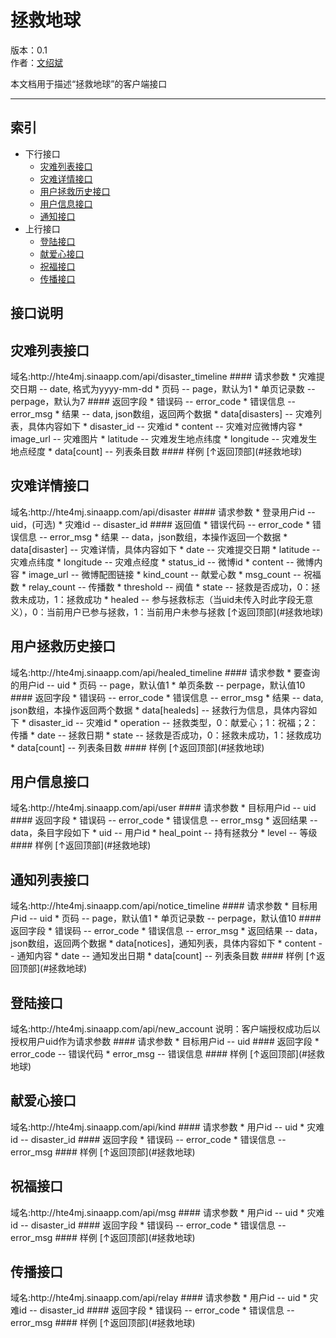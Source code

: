拯救地球
==============

版本：0.1  
作者：[文绍斌](mailto:ultraman_wen@sina.com)

本文档用于描述“拯救地球”的客户端接口
******************************
索引
----
* 下行接口
  	* 	[灾难列表接口](#灾难列表接口)
  	*	[灾难详情接口](#灾难详情接口)
  	*	[用户拯救历史接口](#用户拯救历史接口)
  	*	[用户信息接口](#用户信息接口)
  	*	[通知接口](#通知接口)
* 上行接口
	*	[登陆接口](#登陆接口)
	*	[献爱心接口](#献爱心接口)
	*	[祝福接口](#祝福接口)
	*	[传播接口](#传播接口)

接口说明
--------

<h2>灾难列表接口</h2>
域名:http://hte4mj.sinaapp.com/api/disaster_timeline
#### 请求参数
	* 灾难提交日期 -- date, 格式为yyyy-mm-dd
	* 页码 -- page，默认为1
	* 单页记录数 -- perpage，默认为7
#### 返回字段
	* 错误码 -- error_code
	* 错误信息 -- error_msg
	* 结果 -- data, json数组，返回两个数据
		* data[disasters] -- 灾难列表，具体内容如下
			* disaster_id -- 灾难id
			* content -- 灾难对应微博内容
			* image_url -- 灾难图片
			* latitude -- 灾难发生地点纬度
			* longitude -- 灾难发生地点经度
		* data[count] -- 列表条目数
#### 样例
[↑返回顶部](#拯救地球)

<h2>灾难详情接口</h2>
域名:http://hte4mj.sinaapp.com/api/disaster
#### 请求参数
	* 登录用户id -- uid，(可选)
	* 灾难id -- disaster_id
#### 返回值
	* 错误代码 -- error_code
	* 错误信息 -- error_msg
	* 结果 -- data，json数组，本操作返回一个数据
		* data[disaster] -- 灾难详情，具体内容如下
			* date -- 灾难提交日期
			* latitude -- 灾难点纬度
			* longitude -- 灾难点经度
			* status_id -- 微博id
			* content -- 微博内容
			* image_url -- 微博配图链接
			* kind_count -- 献爱心数
			* msg_count -- 祝福数
			* relay_count -- 传播数
			* threshold -- 阀值
			* state -- 拯救是否成功，0：拯救未成功，1：拯救成功
			* healed -- 参与拯救标志（当uid未传入时此字段无意义），0：当前用户已参与拯救，1：当前用户未参与拯救
[↑返回顶部](#拯救地球)

<h2>用户拯救历史接口</h2>
域名:http://hte4mj.sinaapp.com/api/healed_timeline
#### 请求参数
	* 要查询的用户id -- uid
	* 页码 -- page，默认值1
	* 单页条数 -- perpage，默认值10
#### 返回字段
	* 错误码 -- error_code
	* 错误信息 -- error_msg
	* 结果 -- data, json数组，本操作返回两个数据
		* data[healeds] -- 拯救行为信息，具体内容如下
			* disaster_id -- 灾难id
			* operation -- 拯救类型，0：献爱心；1：祝福；2：传播
			* date -- 拯救日期
			* state -- 拯救是否成功，0：拯救未成功，1：拯救成功
		* data[count] -- 列表条目数
#### 样例
[↑返回顶部](#拯救地球)

<h2>用户信息接口</h2>
域名:http://hte4mj.sinaapp.com/api/user
#### 请求参数
	* 目标用户id -- uid
#### 返回字段
	* 错误码 -- error_code
	* 错误信息 -- error_msg
	* 返回结果 -- data，条目字段如下
		* uid -- 用户id
		* heal_point -- 持有拯救分
		* level -- 等级
#### 样例
[↑返回顶部](#拯救地球)

<h2>通知列表接口</h2>
域名:http://hte4mj.sinaapp.com/api/notice_timeline
#### 请求参数
	* 目标用户id -- uid
	* 页码 -- page，默认值1
	* 单页记录数 -- perpage，默认值10
#### 返回字段
	* 错误码 -- error_code
	* 错误信息 -- error_msg
	* 返回结果 -- data，json数组，返回两个数据
		* data[notices]，通知列表，具体内容如下
			* content -- 通知内容
			* date -- 通知发出日期
		* data[count] -- 列表条目数
#### 样例
[↑返回顶部](#拯救地球)

<h2>登陆接口</h2>
域名:http://hte4mj.sinaapp.com/api/new_account
说明：客户端授权成功后以授权用户uid作为请求参数
#### 请求参数
	* 目标用户id -- uid
#### 返回字段
	* error_code -- 错误代码
	* error_msg -- 错误信息
#### 样例
[↑返回顶部](#拯救地球)

<h2>献爱心接口</h2>
域名:http://hte4mj.sinaapp.com/api/kind
#### 请求参数
	* 用户id -- uid
	* 灾难id -- disaster_id
#### 返回字段
	* 错误码 -- error_code
	* 错误信息 -- error_msg
#### 样例
[↑返回顶部](#拯救地球)

<h2>祝福接口</h2>
域名:http://hte4mj.sinaapp.com/api/msg
#### 请求参数
	* 用户id -- uid
	* 灾难id -- disaster_id
#### 返回字段
	* 错误码 -- error_code
	* 错误信息 -- error_msg
#### 样例
[↑返回顶部](#拯救地球)

<h2>传播接口</h2>
域名:http://hte4mj.sinaapp.com/api/relay
#### 请求参数
	* 用户id -- uid
	* 灾难id -- disaster_id
#### 返回字段
	* 错误码 -- error_code
	* 错误信息 -- error_msg
#### 样例
[↑返回顶部](#拯救地球)
